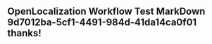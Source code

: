 <properties
ms.topic="hero-topic"
ms.test1="hero-topic"
ms.test2="test"/>

## OpenLocalization Workflow Test MarkDown 9d7012ba-5cf1-4491-984d-41da14ca0f01 thanks!
<!--HONumber=Mar16_HO2-->
